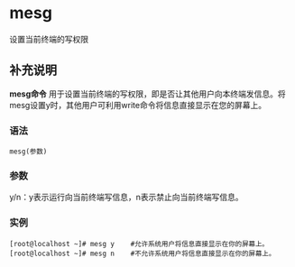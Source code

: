 mesg
===

设置当前终端的写权限

## 补充说明

**mesg命令** 用于设置当前终端的写权限，即是否让其他用户向本终端发信息。将mesg设置y时，其他用户可利用write命令将信息直接显示在您的屏幕上。

### 语法  

```
mesg(参数)
```

### 参数  

y/n：y表示运行向当前终端写信息，n表示禁止向当前终端写信息。

### 实例  

```
[root@localhost ~]# mesg y    #允许系统用户将信息直接显示在你的屏幕上。
[root@localhost ~]# mesg n    #不允许系统用户将信息直接显示在你的屏幕上。
```


<!-- Linux命令行搜索引擎：https://jaywcjlove.github.io/linux-command/ -->